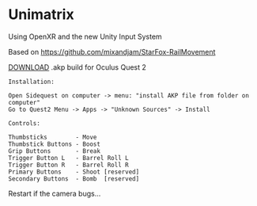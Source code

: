 # Unimatrix

Using OpenXR and the new Unity Input System

Based on https://github.com/mixandjam/StarFox-RailMovement

[DOWNLOAD](https://drive.google.com/file/d/1d28m7c09dEIRrYf35ysrtSxOAprrvD8C/view?usp=sharing) .akp build for Oculus Quest 2
```
Installation: 

Open Sidequest on computer -> menu: "install AKP file from folder on computer"
Go to Quest2 Menu -> Apps -> "Unknown Sources" -> Install
```

```
Controls:

Thumbsticks        - Move
Thumbstick Buttons - Boost
Grip Buttons       - Break
Trigger Button L   - Barrel Roll L
Trigger Button R   - Barrel Roll R
Primary Buttons    - Shoot [reserved]
Secondary Buttons  - Bomb  [reserved]
```


Restart if the camera bugs...
